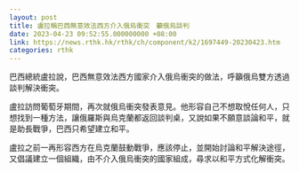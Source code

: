 ```yaml
---
layout: post
title: 盧拉稱巴西無意效法西方介入俄烏衝突　籲俄烏談判
date: 2023-04-23 09:52:55.000000000 +08:00
link: https://news.rthk.hk/rthk/ch/component/k2/1697449-20230423.htm
categories: rthk
---
```


巴西總統盧拉說，巴西無意效法西方國家介入俄烏衝突的做法，呼籲俄烏雙方透過談判解決衝突。

盧拉訪問葡萄牙期間，再次就俄烏衝突發表意見。他形容自己不想取悅任何人，只想找到一種方法，讓俄羅斯與烏克蘭都返回談判桌，又說如果不願意談論和平，就是助長戰爭，巴西只希望建立和平。

盧拉之前一再形容西方在烏克蘭鼓動戰爭，應該停止，並開始討論和平解決途徑，又倡議建立一個組織，由不介入俄烏衝突的國家組成，尋求以和平方式化解衝突。
